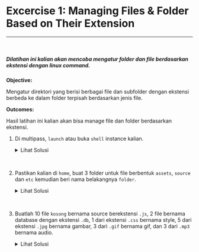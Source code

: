 # Excercise 1: Managing Files & Folder Based on Their Extension
***

<br />

##### Dilatihan ini kalian akan mencoba mengatur folder dan file berdasarkan ekstensi dengan linux command.

**Objective:**

Mengatur direktori yang berisi berbagai file dan subfolder dengan ekstensi berbeda ke dalam folder terpisah berdasarkan jenis file.

**Outcomes:**

Hasil latihan ini kalian akan bisa manage file dan folder berdasarkan ekstensi.

1.  Di multipass, `launch` atau buka `shell` instance kalian.
 
	<details>
	  <summary>Lihat Solusi</summary>
	  <p>
	    multipass launch --name ubuntu<br>
	    multipass shell ubuntu
	  </p>
	</details>

<br />

2.  Pastikan kalian di `home`, buat 3 folder untuk file berbentuk `assets`, `source`  dan `etc` kemudian beri nama belakangnya `folder`.

	<details>
	  <summary>Lihat Solusi</summary>
	  <p>
	    cd /home/ubuntu
	    mkdir {assets,source,etc}-folder
	  </p>
	</details>

<br />

3.  Buatlah 10 file `kosong` bernama source berekstensi `.js`, 2 file bernama database dengan ekstensi `.db`, 1 dari ekstensi `.css` bernama style, 5 dari ekstensi `.jpg` bernama gambar, 3 dari `.gif` bernama gif, dan 3 dari `.mp3` bernama audio.

	<details>
	  <summary>Lihat Solusi</summary>
	  <p>
	    touch source{1..10}.js ; touch database{1,2}.db<br>
	    touch style.css ; touch gambar{1..5}.jpg<br>
	    touch gif{1,2,3}.gif ; touch audio{1..3}.mp3
	  </p>
	</details>
	
